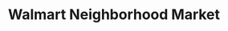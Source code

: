 ---
title: "Walmart Neighborhood Market"
url: /stafford/walmart-neighborhood-market/
shop: Supermarkt
---